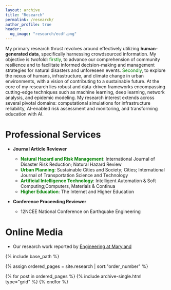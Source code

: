```yaml
---
layout: archive
title: "Research"
permalink: /research/
author_profile: true
header:
  og_image: "research/ecdf.png"
---
```


My primary research thrust revolves around effectively utilizing **human-generated data**, specifically harnessing crowdsourced information. My objective is twofold: <span style="color: green"> firstly</span>, to advance our comprehension of community resilience and to facilitate informed decision-making and management strategies for natural disasters and unforeseen events. <span style="color: green"> Secondly</span>, to explore the nexus of humans, infrastructure, and climate change in urban environments, with a vision of contributing to a sustainable future. At the core of my research lies robust and data-driven frameworks encompassing cutting-edge techniques such as machine learning, deep learning, network analysis, and epidemic modeling. My research interest extends across several pivotal domains: computational simulations for infrastructure reliability, AI-enabled risk assessment and monitoring, and transforming education with AI.

Professional Services
======
* **Journal Article Reviewer**
  * <span style="color: green">**Natural Hazard and Risk Management**</span>: International Journal of Disaster Risk Reduction; Natural Hazard Review
  * <span style="color: green">**Urban Planning**</span>: Sustainable Cities and Society; Cities; International Journal of Transportation Science and Technology
  * <span style="color: green">**Artificial Intelligence Technology**</span>: Intelligent Automation & Soft Computing;Computers, Materials & Continua
  * <span style="color: green">**Higher Education**</span>: The Internet and Higher Education
    
* **Conference Proceeding Reviewer**
  * 12NCEE National Conference on Earthquake Engineering
    
Online Media
======
* Our research work reported by [Engineering at Maryland](https://eng.umd.edu/disaster-pending)

<nbsp>

{% include base_path %}

{% assign ordered_pages = site.research | sort:"order_number" %}

{% for post in ordered_pages %}
  {% include archive-single.html type="grid" %}
{% endfor %}

